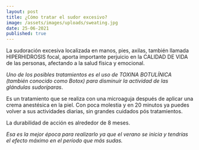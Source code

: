 ```yaml
---
layout: post
title: ¿Cómo tratar el sudor excesivo?
image: /assets/images/uploads/sweating.jpg
date: 25-06-2021
published: true
---
```

La sudoración excesiva localizada en manos, pies, axilas, también llamada HIPERHIDROSIS focal, aporta importante perjuicio en la CALIDAD DE VIDA de las personas, afectando a la salud física y emocional.

*Uno de los posibles tratamientos es el uso de TOXINA BOTULÍNICA (también conocido como Botox) para disminuir la actividad de las glándulas sudoríparas*.

Es un tratamiento que se realiza con una microaguja después de aplicar una crema anestésica en la piel. Con poca molestia y en 20 minutos ya puedes volver a sus actividades diarias, sin grandes cuidados pós tratamientos.

La durabilidad de acción es alrededor de 8 meses.

*Esa es la mejor época para realizarlo ya que el verano se inicia y tendrías el efecto máximo en el período que más sudas.*
